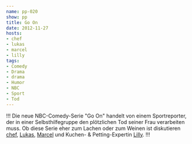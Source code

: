 ```yaml
---
name: pp-020
show: pp
title: Go On
date: 2012-11-27
hosts:
- chef
- lukas
- marcel
- lilly
tags:
- Comedy
- Drama
- drama
- Humor
- NBC
- Sport
- Tod
---
```

!!!
Die neue NBC-Comedy-Serie "Go On" handelt von einem Sportreporter, der in einer Selbsthilfegruppe den plötzlichen Tod seiner Frau verarbeiten muss. Ob diese Serie eher zum Lachen oder zum Weinen ist diskutieren [chef](https://twitter.com/grischder), [Lukas](https://twitter.com/blubser), [Marcel](https://twitter.com/xartas) und Kuchen- & Petting-Expertin [Lilly](https://twitter.com/dielilly).
!!!

